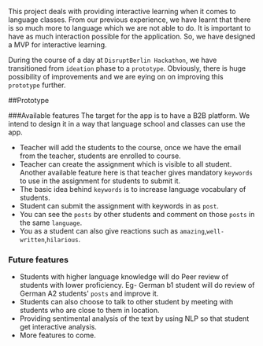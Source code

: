 This project deals with providing interactive learning when it comes to language classes. 
From our previous experience, we have learnt that there is so much more to language which 
we are not able to do.
It is important to have as much interaction possible for the application. So, we have designed a MVP for interactive learning.

During the course of a day at `DisruptBerlin Hackathon`, we have transitioned from `ideation` phase to a `prototype`. Obviously, there is huge possibility of improvements and we are eying on on improving this `prototype` further.


##Prototype

###Available features
The target for the app is to have a B2B platform. We intend to design it in a way that language school and classes can use the app.

- Teacher will add the students to the course, once we have the email from the teacher, students are enrolled to course.
- Teacher can create the assignment which is visible to all student. Another available feature here is that teacher gives mandatory `keywords` to use in the assignment for students to submit it.
- The basic idea behind `keywords` is to increase language vocabulary of students.
- Student can submit the assignment with keywords in as `post`.
- You can see the `posts` by other students and comment on those `posts` in the same `language`.
- You as a student can also give reactions such as `amazing`,`well-written`,`hilarious`.

### Future features

- Students with higher language knowledge will do Peer review of students with lower proficiency. Eg- German b1 student will do review of 
German A2 students' `posts` and improve it.
- Students can also choose to talk to other student by meeting with students who are close to them in location.
- Providing sentimental analysis of the text by using NLP so that student get interactive analysis.
- More features to come.


 
